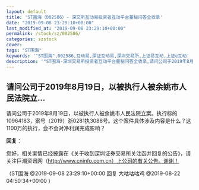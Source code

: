 ```yaml
---
layout: default
title: 'ST围海（002586）- 深交所互动易投资者互动平台董秘问答全收录'
date: "2019-09-08 23:29:10+00:00"
last_modified_at: "2019-09-08 23:29:10+00:00"
permalink: /stock/sz/002586/
categories: szstock
cover: 
tags: "ST围海"
keywords: '"ST围海",002586,互动易,深证互动易,深圳交易所,上证易互动,上证e互动'
description: '"ST围海-深圳交易所投资者互动平台董秘问答全收录,请问公司于2019年8月19日，以被执行人被余姚市人民法院立案。执行标的10964183，案号（2019）浙0281执3088号。这个案件具体涉及内容是什么？这1100万的执行，会不会对净利润完成影响？"'
---
```


## 请问公司于2019年8月19日，以被执行人被余姚市人民法院立...

请问公司于2019年8月19日，以被执行人被余姚市人民法院立案。执行标的10964183，案号（2019）浙0281执3088号。这个案件具体涉及内容是什么？这1100万的执行，会不会对净利润完成影响？

**回复**：

您好，相关案情已经披露在《关于收到深圳证券交易所关注函并回复的公告》，请关注巨潮资讯网（http://www.cninfo.com.cn）上公司的有关公告。谢谢！ 

（ST围海  @2019-09-08 23:29:10+00:00 回复 大咕咕咕鸡  @2019-08-22 04:50:34+00:00 ）

